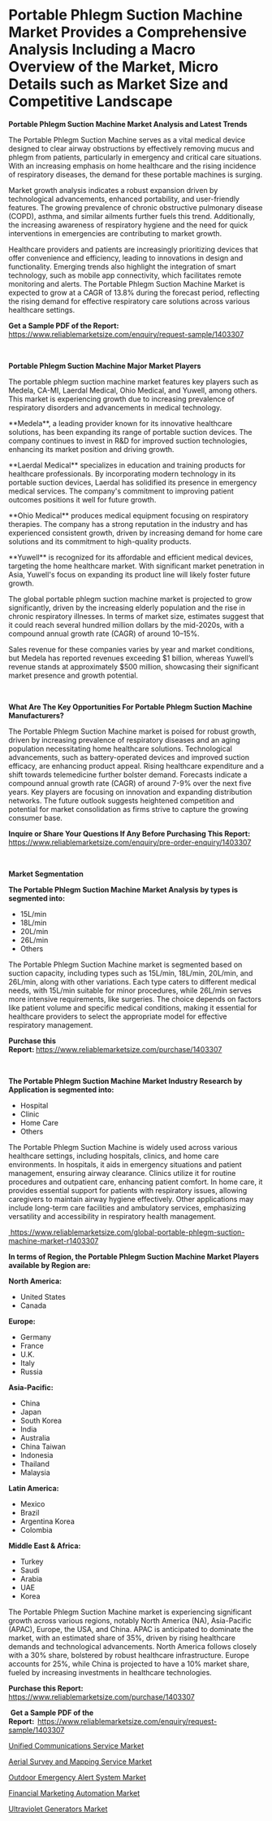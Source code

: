 <p><h1>Portable Phlegm Suction Machine Market Provides a Comprehensive Analysis Including a Macro Overview of the Market, Micro Details such as Market Size and Competitive Landscape</h1></p><p><strong>Portable Phlegm Suction Machine Market Analysis and Latest Trends</strong></p>
<p><p>The Portable Phlegm Suction Machine serves as a vital medical device designed to clear airway obstructions by effectively removing mucus and phlegm from patients, particularly in emergency and critical care situations. With an increasing emphasis on home healthcare and the rising incidence of respiratory diseases, the demand for these portable machines is surging. </p><p>Market growth analysis indicates a robust expansion driven by technological advancements, enhanced portability, and user-friendly features. The growing prevalence of chronic obstructive pulmonary disease (COPD), asthma, and similar ailments further fuels this trend. Additionally, the increasing awareness of respiratory hygiene and the need for quick interventions in emergencies are contributing to market growth.</p><p>Healthcare providers and patients are increasingly prioritizing devices that offer convenience and efficiency, leading to innovations in design and functionality. Emerging trends also highlight the integration of smart technology, such as mobile app connectivity, which facilitates remote monitoring and alerts. The Portable Phlegm Suction Machine Market is expected to grow at a CAGR of 13.8% during the forecast period, reflecting the rising demand for effective respiratory care solutions across various healthcare settings.</p></p>
<p><strong>Get a Sample PDF of the Report:&nbsp;</strong> <a href="https://www.reliablemarketsize.com/enquiry/request-sample/1403307?utm_campaign=1506&utm_medium=2&utm_source=Github&utm_content=ia&utm_term=23102024&utm_id=portable-phlegm-suction-machine">https://www.reliablemarketsize.com/enquiry/request-sample/1403307</a></p>
<p>&nbsp;</p>
<p><strong>Portable Phlegm Suction Machine Major Market Players</strong></p>
<p><p>The portable phlegm suction machine market features key players such as Medela, CA-MI, Laerdal Medical, Ohio Medical, and Yuwell, among others. This market is experiencing growth due to increasing prevalence of respiratory disorders and advancements in medical technology.</p><p>**Medela**, a leading provider known for its innovative healthcare solutions, has been expanding its range of portable suction devices. The company continues to invest in R&D for improved suction technologies, enhancing its market position and driving growth.</p><p>**Laerdal Medical** specializes in education and training products for healthcare professionals. By incorporating modern technology in its portable suction devices, Laerdal has solidified its presence in emergency medical services. The company's commitment to improving patient outcomes positions it well for future growth.</p><p>**Ohio Medical** produces medical equipment focusing on respiratory therapies. The company has a strong reputation in the industry and has experienced consistent growth, driven by increasing demand for home care solutions and its commitment to high-quality products.</p><p>**Yuwell** is recognized for its affordable and efficient medical devices, targeting the home healthcare market. With significant market penetration in Asia, Yuwell's focus on expanding its product line will likely foster future growth. </p><p>The global portable phlegm suction machine market is projected to grow significantly, driven by the increasing elderly population and the rise in chronic respiratory illnesses. In terms of market size, estimates suggest that it could reach several hundred million dollars by the mid-2020s, with a compound annual growth rate (CAGR) of around 10–15%.</p><p>Sales revenue for these companies varies by year and market conditions, but Medela has reported revenues exceeding $1 billion, whereas Yuwell’s revenue stands at approximately $500 million, showcasing their significant market presence and growth potential.</p></p>
<p>&nbsp;</p>
<p><strong>What Are The Key Opportunities For Portable Phlegm Suction Machine Manufacturers?</strong></p>
<p><p>The Portable Phlegm Suction Machine market is poised for robust growth, driven by increasing prevalence of respiratory diseases and an aging population necessitating home healthcare solutions. Technological advancements, such as battery-operated devices and improved suction efficacy, are enhancing product appeal. Rising healthcare expenditure and a shift towards telemedicine further bolster demand. Forecasts indicate a compound annual growth rate (CAGR) of around 7-9% over the next five years. Key players are focusing on innovation and expanding distribution networks. The future outlook suggests heightened competition and potential for market consolidation as firms strive to capture the growing consumer base.</p></p>
<p><strong>Inquire or Share Your Questions If Any Before Purchasing This Report:</strong> <a href="https://www.reliablemarketsize.com/enquiry/pre-order-enquiry/1403307?utm_campaign=1506&utm_medium=2&utm_source=Github&utm_content=ia&utm_term=23102024&utm_id=portable-phlegm-suction-machine">https://www.reliablemarketsize.com/enquiry/pre-order-enquiry/1403307</a></p>
<p>&nbsp;</p>
<p><strong>Market Segmentation</strong></p>
<p><strong>The Portable Phlegm Suction Machine Market Analysis by types is segmented into:</strong></p>
<p><ul><li>15L/min</li><li>18L/min</li><li>20L/min</li><li>26L/min</li><li>Others</li></ul></p>
<p><p>The Portable Phlegm Suction Machine market is segmented based on suction capacity, including types such as 15L/min, 18L/min, 20L/min, and 26L/min, along with other variations. Each type caters to different medical needs, with 15L/min suitable for minor procedures, while 26L/min serves more intensive requirements, like surgeries. The choice depends on factors like patient volume and specific medical conditions, making it essential for healthcare providers to select the appropriate model for effective respiratory management.</p></p>
<p><strong>Purchase this Report:&nbsp;</strong><a href="https://www.reliablemarketsize.com/purchase/1403307?utm_campaign=1506&utm_medium=2&utm_source=Github&utm_content=ia&utm_term=23102024&utm_id=portable-phlegm-suction-machine">https://www.reliablemarketsize.com/purchase/1403307</a></p>
<p>&nbsp;</p>
<p><strong>The Portable Phlegm Suction Machine Market Industry Research by Application is segmented into:</strong></p>
<p><ul><li>Hospital</li><li>Clinic</li><li>Home Care</li><li>Others</li></ul></p>
<p><p>The Portable Phlegm Suction Machine is widely used across various healthcare settings, including hospitals, clinics, and home care environments. In hospitals, it aids in emergency situations and patient management, ensuring airway clearance. Clinics utilize it for routine procedures and outpatient care, enhancing patient comfort. In home care, it provides essential support for patients with respiratory issues, allowing caregivers to maintain airway hygiene effectively. Other applications may include long-term care facilities and ambulatory services, emphasizing versatility and accessibility in respiratory health management.</p></p>
<p><a href="https://www.reliablemarketsize.com/global-portable-phlegm-suction-machine-market-r1403307?utm_campaign=1506&utm_medium=2&utm_source=Github&utm_content=ia&utm_term=23102024&utm_id=portable-phlegm-suction-machine">&nbsp;https://www.reliablemarketsize.com/global-portable-phlegm-suction-machine-market-r1403307</a></p>
<p><strong>In terms of Region, the Portable Phlegm Suction Machine Market Players available by Region are:</strong></p>
<p>
    <p> <strong> North America: </strong>
        <ul>
            <li>United States</li>
            <li>Canada</li>
        </ul>
        </p> 
    <p> <strong> Europe: </strong>
        <ul>
            <li>Germany</li>
            <li>France</li>
            <li>U.K.</li>
            <li>Italy</li>
            <li>Russia</li>
        </ul>
        </p> 
    <p> <strong> Asia-Pacific: </strong>
        <ul>
            <li>China</li>
            <li>Japan</li>
            <li>South Korea</li>
            <li>India</li>
            <li>Australia</li>
            <li>China Taiwan</li>
            <li>Indonesia</li>
            <li>Thailand</li>
            <li>Malaysia</li>
        </ul>
        </p> 
    <p> <strong> Latin America: </strong>
        <ul>
            <li>Mexico</li>
            <li>Brazil</li>
            <li>Argentina Korea</li>
            <li>Colombia</li>
        </ul>
        </p> 
    <p> <strong> Middle East & Africa: </strong>
        <ul>
            <li>Turkey</li>
            <li>Saudi</li>
            <li>Arabia</li>
            <li>UAE</li>
            <li>Korea</li>
        </ul>
    </p>
    </p>
<p><p>The Portable Phlegm Suction Machine market is experiencing significant growth across various regions, notably North America (NA), Asia-Pacific (APAC), Europe, the USA, and China. APAC is anticipated to dominate the market, with an estimated share of 35%, driven by rising healthcare demands and technological advancements. North America follows closely with a 30% share, bolstered by robust healthcare infrastructure. Europe accounts for 25%, while China is projected to have a 10% market share, fueled by increasing investments in healthcare technologies.</p></p>
<p><strong>Purchase this Report: </strong><a href="https://www.reliablemarketsize.com/purchase/1403307?utm_campaign=1506&utm_medium=2&utm_source=Github&utm_content=ia&utm_term=23102024&utm_id=portable-phlegm-suction-machine">https://www.reliablemarketsize.com/purchase/1403307</a></p>
<p>&nbsp;<strong>Get a Sample PDF of the Report:&nbsp;&nbsp;</strong><a href="https://www.reliablemarketsize.com/enquiry/request-sample/1403307?utm_campaign=1506&utm_medium=2&utm_source=Github&utm_content=ia&utm_term=23102024&utm_id=portable-phlegm-suction-machine">https://www.reliablemarketsize.com/enquiry/request-sample/1403307</a></p>
<p><strong></strong></p>
<p><p><a href="https://www.linkedin.com/pulse/strategic-roadmap-success-global-unified-communications-service-saavf?utm_campaign=1506&utm_medium=2&utm_source=Github&utm_content=ia&utm_term=23102024&utm_id=portable-phlegm-suction-machine">Unified Communications Service Market</a></p><p><a href="https://github.com/malcomuppbi/Market-Research-Report-List-1/blob/main/aerial-survey-and-mapping-service-market.md?utm_campaign=1506&utm_medium=2&utm_source=Github&utm_content=ia&utm_term=23102024&utm_id=portable-phlegm-suction-machine">Aerial Survey and Mapping Service Market</a></p><p><a href="https://github.com/jilliesetpw0/Market-Research-Report-List-1/blob/main/outdoor-emergency-alert-system-market.md?utm_campaign=1506&utm_medium=2&utm_source=Github&utm_content=ia&utm_term=23102024&utm_id=portable-phlegm-suction-machine">Outdoor Emergency Alert System Market</a></p><p><a href="https://www.linkedin.com/pulse/financial-marketing-automation-market-strategic-insights-product-qkokf?utm_campaign=1506&utm_medium=2&utm_source=Github&utm_content=ia&utm_term=23102024&utm_id=portable-phlegm-suction-machine">Financial Marketing Automation Market</a></p><p><a href="https://issuu.com/reportprime-2/docs/ultraviolet-generators-market-size-_bf5bd9d6f7491b?utm_campaign=1506&utm_medium=2&utm_source=Github&utm_content=ia&utm_term=23102024&utm_id=portable-phlegm-suction-machine">Ultraviolet Generators Market</a></p></p>